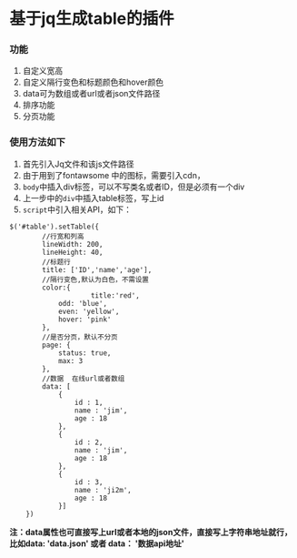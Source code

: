 # 基于jq生成table的插件
### 功能
1. 自定义宽高
2. 自定义隔行变色和标题颜色和hover颜色
3. data可为数组或者url或者json文件路径
3. 排序功能
4. 分页功能

### 使用方法如下
1. 首先引入Jq文件和该js文件路径
2. 由于用到了fontawsome 中的图标，需要引入cdn， <link href="https://cdn.bootcss.com/font-awesome/4.7.0/css/font-awesome.css" rel="stylesheet">
3. `body`中插入div标签，可以不写类名或者ID，但是必须有一个div
4. 上一步中的`div`中插入table标签，写上id
5. `script`中引入相关API，如下：

```
$('#table').setTable({
	    //行宽和列高
	    lineWidth: 200,
	    lineHeight: 40,
	    //标题行
	    title: ['ID','name','age'],
	    //隔行变色,默认为白色，不需设置
	    color:{
            	    title:'red',
		    odd: 'blue',
		    even: 'yellow',
		    hover: 'pink'
	    },
	    //是否分页，默认不分页
	    page: {
		    status: true,
		    max: 3
	    },
	    //数据  在线url或者数组
	    data: [
		    {
			    id : 1,
			    name : 'jim',
			    age : 18
		    },
		    {
			    id : 2,
			    name : 'jim',
			    age : 18
		    },
		    {
			    id : 3,
			    name : 'ji2m',
			    age : 18
		    }]
    })
```
**注：data属性也可直接写上url或者本地的json文件，直接写上字符串地址就行，比如data: 'data.json' 或者 data： '数据api地址'**

